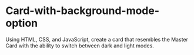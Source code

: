 # Card-with-background-mode-option
Using HTML, CSS, and JavaScript, create a card that resembles the Master Card with the ability to switch between dark and light modes.
